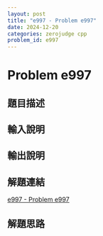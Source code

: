 ```yaml
---
layout: post
title: "e997 - Problem e997"
date: 2024-12-20
categories: zerojudge cpp
problem_id: e997
---
```


# Problem e997

## 題目描述



## 輸入說明



## 輸出說明



## 解題連結

[e997 - Problem e997](https://zerojudge.tw/ShowProblem?problemid=e997)

## 解題思路

